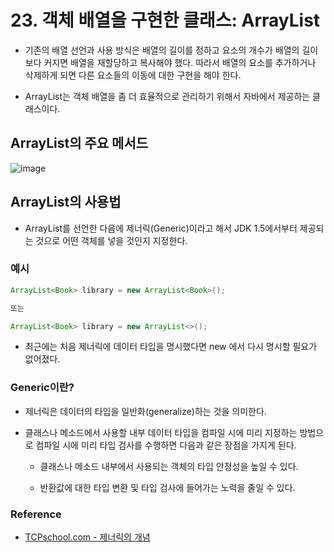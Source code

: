 # 23. 객체 배열을 구현한 클래스: ArrayList

* 기존의 배열 선언과 사용 방식은 배열의 길이를 정하고 요소의 개수가 배열의 길이보다 커지면 배열을 재할당하고 복사해야 했다. 따라서 배열의 요소를 추가하거나 삭제하게 되면 다른 요소들의 이동에 대한 구현을 해야 한다.

* ArrayList는 객체 배열을 좀 더 효율적으로 관리하기 위해서 자바에서 제공하는 클래스이다.

## ArrayList의 주요 메서드

![image](https://user-images.githubusercontent.com/27791880/151552369-932cee71-57f5-4664-88ab-ab8baa808d4a.png)

## ArrayList의 사용법

* ArrayList를 선언한 다음에 제너릭(Generic)이라고 해서 JDK 1.5에서부터 제공되는 것으로 어떤 객체를 넣을 것인지 지정한다.

### 예시
```java
ArrayList<Book> library = new ArrayList<Book>();

또는

ArrayList<Book> library = new ArrayList<>();
```

* 최근에는 처음 제너릭에 데이터 타입을 명시했다면 new 에서 다시 명시할 필요가 없어졌다.

### Generic이란?

* 제너릭은 데이터의 타입을 일반화(generalize)하는 것을 의미한다.

* 클래스나 메소드에서 사용할 내부 데이터 타입을 컴파일 시에 미리 지정하는 방법으로 컴파일 시에 미리 타입 검사를 수행하면 다음과 같은 장점을 가지게 된다.

    * 클래스나 메소드 내부에서 사용되는 객체의 타입 안정성을 높일 수 있다.

    * 반환값에 대한 타입 변환 및 타입 검사에 들어가는 노력을 줄일 수 있다.



### Reference
* [TCPschool.com - 제너릭의 개념](http://www.tcpschool.com/java/java_generic_concept)